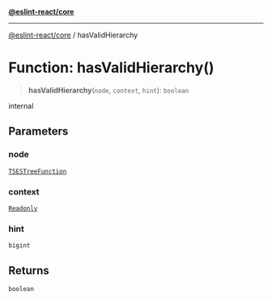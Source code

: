 [**@eslint-react/core**](../README.md)

***

[@eslint-react/core](../README.md) / hasValidHierarchy

# Function: hasValidHierarchy()

> **hasValidHierarchy**(`node`, `context`, `hint`): `boolean`

internal

## Parameters

### node

[`TSESTreeFunction`](../-internal-/type-aliases/TSESTreeFunction.md)

### context

[`Readonly`](../-internal-/type-aliases/Readonly.md)

### hint

`bigint`

## Returns

`boolean`
